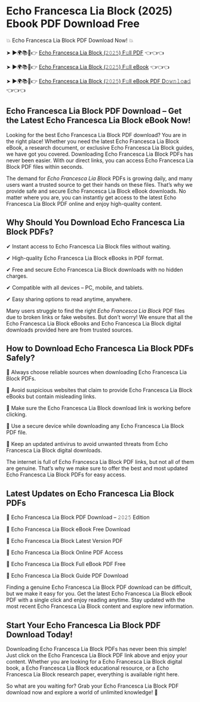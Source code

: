 # Echo Francesca Lia Block (2025) Ebook PDF Download Free

💥 Echo Francesca Lia Block PDF Download Now! 💥

➤ ►🌍📚📱👉 [Echo Francesca Lia Block (𝟸𝟶𝟸𝟻) F𝚞ll PDF](https://getpdf.xyz/echo-francesca-lia-block) 👈👈👈


➤ ►🌍📚📱👉 [Echo Francesca Lia Block (𝟸𝟶𝟸𝟻) F𝚞ll eBook](https://getpdf.xyz/echo-francesca-lia-block) 👈👈👈


➤ ►🌍📚📱👉 [Echo Francesca Lia Block (𝟸𝟶𝟸𝟻) F𝚞ll eBook PDF D𝚘𝚠𝚗𝚕𝚘a𝚍](https://getpdf.xyz/echo-francesca-lia-block) 👈👈👈


## Echo Francesca Lia Block PDF Download – Get the Latest Echo Francesca Lia Block eBook Now!

Looking for the best Echo Francesca Lia Block PDF download? You are in the right place! Whether you need the latest Echo Francesca Lia Block eBook, a research document, or exclusive Echo Francesca Lia Block guides, we have got you covered. Downloading Echo Francesca Lia Block PDFs has never been easier. With our direct links, you can access Echo Francesca Lia Block PDF files within seconds.

The demand for *Echo Francesca Lia Block* PDFs is growing daily, and many users want a trusted source to get their hands on these files. That’s why we provide safe and secure Echo Francesca Lia Block eBook downloads. No matter where you are, you can instantly get access to the latest Echo Francesca Lia Block PDF online and enjoy high-quality content.

## Why Should You Download Echo Francesca Lia Block PDFs?

✔ Instant access to Echo Francesca Lia Block files without waiting.

✔ High-quality Echo Francesca Lia Block eBooks in PDF format.

✔ Free and secure Echo Francesca Lia Block downloads with no hidden charges.

✔ Compatible with all devices – PC, mobile, and tablets.

✔ Easy sharing options to read anytime, anywhere.

Many users struggle to find the right *Echo Francesca Lia Block* PDF files due to broken links or fake websites. But don’t worry! We ensure that all the Echo Francesca Lia Block eBooks and Echo Francesca Lia Block digital downloads provided here are from trusted sources.

## How to Download Echo Francesca Lia Block PDFs Safely?

📌 Always choose reliable sources when downloading Echo Francesca Lia Block PDFs.

📌 Avoid suspicious websites that claim to provide Echo Francesca Lia Block eBooks but contain misleading links.

📌 Make sure the Echo Francesca Lia Block download link is working before clicking.

📌 Use a secure device while downloading any Echo Francesca Lia Block PDF file.

📌 Keep an updated antivirus to avoid unwanted threats from Echo Francesca Lia Block digital downloads.

The internet is full of Echo Francesca Lia Block PDF links, but not all of them are genuine. That’s why we make sure to offer the best and most updated Echo Francesca Lia Block PDFs for easy access.

## Latest Updates on Echo Francesca Lia Block PDFs

🔹 Echo Francesca Lia Block PDF Download – 𝟸𝟶𝟸𝟻 Edition

🔹 Echo Francesca Lia Block eBook Free Download

🔹 Echo Francesca Lia Block Latest Version PDF

🔹 Echo Francesca Lia Block Online PDF Access

🔹 Echo Francesca Lia Block Full eBook PDF Free

🔹 Echo Francesca Lia Block Guide PDF Download

Finding a genuine Echo Francesca Lia Block PDF download can be difficult, but we make it easy for you. Get the latest Echo Francesca Lia Block eBook PDF with a single click and enjoy reading anytime. Stay updated with the most recent Echo Francesca Lia Block content and explore new information.

## Start Your Echo Francesca Lia Block PDF Download Today!

Downloading Echo Francesca Lia Block PDFs has never been this simple! Just click on the Echo Francesca Lia Block PDF link above and enjoy your content. Whether you are looking for a Echo Francesca Lia Block digital book, a Echo Francesca Lia Block educational resource, or a Echo Francesca Lia Block research paper, everything is available right here.

So what are you waiting for? Grab your Echo Francesca Lia Block PDF download now and explore a world of unlimited knowledge! 🚀